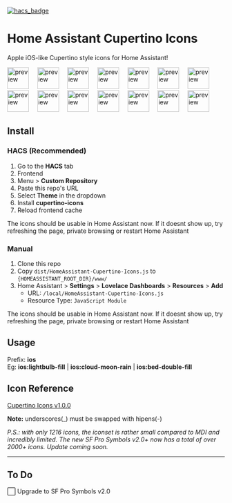 [![hacs_badge](https://img.shields.io/badge/HACS-Custom-orange.svg)](https://github.com/custom-components/hacs)

# Home Assistant Cupertino Icons
Apple iOS-like Cupertino style icons for Home Assistant!

<div style="display: inline-block;">
<img src="https://github.com/menahishayan/HomeAssistant-Cupertino-Icons/blob/build-tools/readme-preview/house.svg" alt="preview"  width="50"/>
  &#8287;&#8287;&#8287;
<img src="https://github.com/menahishayan/HomeAssistant-Cupertino-Icons/blob/build-tools/readme-preview/lightbulb_fill.svg" alt="preview"  width="50"/>
  &#8287;&#8287;&#8287;
<img src="https://github.com/menahishayan/HomeAssistant-Cupertino-Icons/blob/build-tools/readme-preview/lightbulb.svg" alt="preview"  width="50"/>
  &#8287;&#8287;&#8287;
<img src="https://github.com/menahishayan/HomeAssistant-Cupertino-Icons/blob/build-tools/readme-preview/alarm.svg" alt="preview" width="50"/>
  &#8287;&#8287;&#8287;
<img src="https://github.com/menahishayan/HomeAssistant-Cupertino-Icons/blob/build-tools/readme-preview/app_badge_fill.svg" alt="preview"  width="50"/>
  &#8287;&#8287;&#8287;
<img src="https://github.com/menahishayan/HomeAssistant-Cupertino-Icons/blob/build-tools/readme-preview/battery_25.svg" alt="preview"  width="50"/>
  &#8287;&#8287;&#8287;
<img src="https://github.com/menahishayan/HomeAssistant-Cupertino-Icons/blob/build-tools/readme-preview/bed_double_fill.svg" alt="preview"  width="50"/>
  <br/>
<img src="https://github.com/menahishayan/HomeAssistant-Cupertino-Icons/blob/build-tools/readme-preview/camera_fill.svg" alt="preview"  width="50"/>
  &#8287;&#8287;&#8287;
<img src="https://github.com/menahishayan/HomeAssistant-Cupertino-Icons/blob/build-tools/readme-preview/cloud_moon_rain.svg" alt="preview"  width="50"/>
  &#8287;&#8287;&#8287;
<img src="https://github.com/menahishayan/HomeAssistant-Cupertino-Icons/blob/build-tools/readme-preview/cloud_sun.svg" alt="preview"  width="50"/>
  &#8287;&#8287;&#8287;
<img src="https://github.com/menahishayan/HomeAssistant-Cupertino-Icons/blob/build-tools/readme-preview/moon_stars.svg" alt="preview"  width="50"/>
  &#8287;&#8287;&#8287;
<img src="https://github.com/menahishayan/HomeAssistant-Cupertino-Icons/blob/build-tools/readme-preview/moon_zzz_fill.svg" alt="preview"  width="50"/>
  &#8287;&#8287;&#8287;
<img src="https://github.com/menahishayan/HomeAssistant-Cupertino-Icons/blob/build-tools/readme-preview/person_crop_circle_badge_checkmark.svg" alt="preview"  width="50"/>
  &#8287;&#8287;&#8287;
<img src="https://github.com/menahishayan/HomeAssistant-Cupertino-Icons/blob/build-tools/readme-preview/speaker_2_fill.svg" alt="preview"  width="50"/>
</div>

## Install
### HACS (Recommended)
1. Go to the **HACS** tab
2. Frontend
3. Menu > **Custom Repository**
4. Paste this repo's URL
5. Select **Theme** in the dropdown
6. Install **cupertino-icons**
7. Reload frontend cache

The icons should be usable in Home Assistant now. If it doesnt show up, try refreshing the page, private browsing or restart Home Assistant

### Manual
1. Clone this repo
2. Copy `dist/HomeAssistant-Cupertino-Icons.js` to `{HOMEASSISTANT_ROOT_DIR}/www/`
3. Home Assistant > **Settings** > **Lovelace Dashboards** > **Resources** > **Add**
   - URL: `/local/HomeAssistant-Cupertino-Icons.js`
   - Resource Type: `JavaScript Module`
  
The icons should be usable in Home Assistant now. If it doesnt show up, try refreshing the page, private browsing or restart Home Assistant

## Usage
Prefix: **ios**  
Eg: **ios:lightbulb-fill** | **ios:cloud-moon-rain** | **ios:bed-double-fill**

## Icon Reference
[Cupertino Icons v1.0.0](https://flutter.github.io/cupertino_icons/)

**Note:** underscores(\_) must be swapped with hipens(-)  

*P.S.: with only 1216 icons, the iconset is rather small compared to MDI and incredibly limited. The new SF Pro Symbols v2.0+ now has a total of over 2000+ icons. Update coming soon.*

<hr/>

## To Do
⬜️ Upgrade to SF Pro Symbols v2.0
